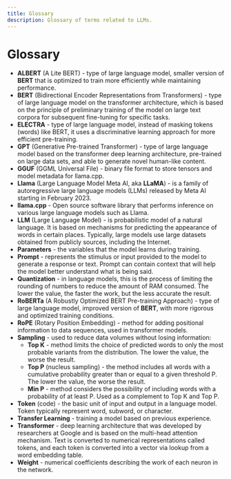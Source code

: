 ```yaml
---
title: Glossary
description: Glossary of terms related to LLMs.
---
```


# Glossary

* **ALBERT** (A Lite BERT) - type of large language model, smaller version of **BERT** that is optimized to train more efficiently while maintaining performance.
* **BERT** (Bidirectional Encoder Representations from Transformers) - type of large language model on the transformer architecture, which is based on the principle of preliminary training of the model on large text corpora for subsequent fine-tuning for specific tasks.
* **ELECTRA** - type of large language model, instead of masking tokens (words) like BERT, it uses a discriminative learning approach for more efficient pre-training.
* **GPT** (Generative Pre-trained Transformer) - type of large language model based on the transformer deep learning architecture, pre-trained on large data sets, and able to generate novel human-like content.
* **GGUF** (GGML Universal File) - binary file format to store tensors and model metadata for llama.cpp.
* **Llama** (Large Language Model Meta AI, aka **LLaMA**) - is a family of autoregressive large language models (LLMs) released by Meta AI starting in February 2023.
* **llama.cpp** - Open source software library that performs inference on various large language models such as Llama.
* **LLM** (Large Language Model) - is probabilistic model of a natural language. It is based on mechanisms for predicting the appearance of words in certain places.
  Typically, large models use large datasets obtained from publicly sources, including the Internet.
* **Parameters** - the variables that the model learns during training.
* **Prompt** - represents the stimulus or input provided to the model to generate a response or text.
  Prompt can contain context that will help the model better understand what is being said.
* **Quantization** - in language models, this is the process of limiting the rounding of numbers to reduce the amount of RAM consumed.
  The lower the value, the faster the work, but the less accurate the result.
* **RoBERTa** (A Robustly Optimized BERT Pre-training Approach) - type of large language model, improved version of **BERT**, with more rigorous and optimized training conditions.
* **RoPE** (Rotary Position Embedding) - method for adding positional information to data sequences, used in transformer models.
* **Sampling** - used to reduce data volumes without losing information:
  * **Top K** - method limits the choice of predicted words to only the most probable variants from the distribution. The lower the value, the worse the result.
  * **Top P** (nucleus sampling) - the method includes all words with a cumulative probability greater than or equal to a given threshold P. The lower the value, the worse the result.
  * **Min P** - method considers the possibility of including words with a probability of at least P. Used as a complement to Top K and Top P.
* **Token** (code) - the basic unit of input and output in a language model. Token typically represent word, subword, or character.
* **Transfer Learning** - training a model based on previous experience.
* **Transformer** - deep learning architecture that was developed by researchers at Google and is based on the multi-head attention mechanism.
  Text is converted to numerical representations called tokens, and each token is converted into a vector via lookup from a word embedding table.
* **Weight** - numerical coefficients describing the work of each neuron in the network.
